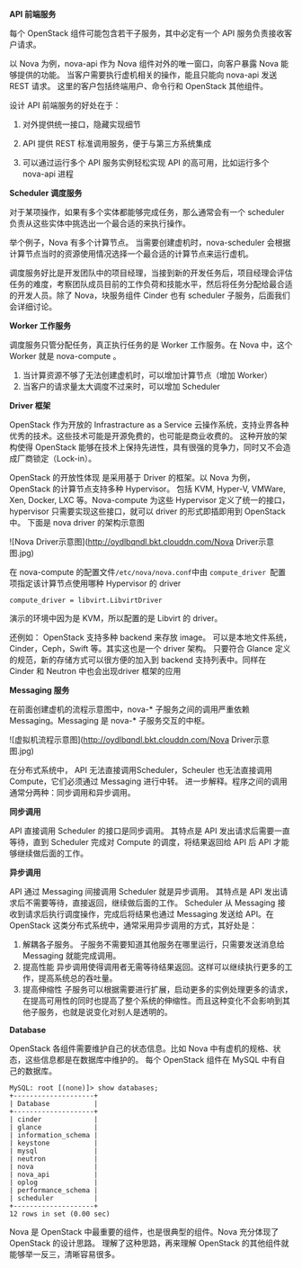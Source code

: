 **API 前端服务**

每个 OpenStack 组件可能包含若干子服务，其中必定有一个 API 服务负责接收客户请求。

以 Nova 为例，nova-api 作为 Nova 组件对外的唯一窗口，向客户暴露 Nova 能够提供的功能。 当客户需要执行虚机相关的操作，能且只能向 nova-api 发送 REST 请求。 这里的客户包括终端用户、命令行和 OpenStack 其他组件。

设计 API 前端服务的好处在于：

1. 对外提供统一接口，隐藏实现细节

2.	API 提供 REST 标准调用服务，便于与第三方系统集成


3.	可以通过运行多个 API 服务实例轻松实现 API 的高可用，比如运行多个 nova-api 进程

**Scheduler 调度服务**

对于某项操作，如果有多个实体都能够完成任务，那么通常会有一个 scheduler 负责从这些实体中挑选出一个最合适的来执行操作。

举个例子，Nova 有多个计算节点。 当需要创建虚机时，nova-scheduler 会根据计算节点当时的资源使用情况选择一个最合适的计算节点来运行虚机。

调度服务好比是开发团队中的项目经理，当接到新的开发任务后，项目经理会评估任务的难度，考察团队成员目前的工作负荷和技能水平，然后将任务分配给最合适的开发人员。除了 Nova，块服务组件 Cinder 也有 scheduler 子服务，后面我们会详细讨论。

**Worker 工作服务**

调度服务只管分配任务，真正执行任务的是 Worker 工作服务。在 Nova 中，这个 Worker 就是 nova-compute 。

1. 当计算资源不够了无法创建虚机时，可以增加计算节点（增加 Worker）
2. 当客户的请求量太大调度不过来时，可以增加 Scheduler

**Driver 框架**

OpenStack 作为开放的 Infrastracture as a Service 云操作系统，支持业界各种优秀的技术。这些技术可能是开源免费的，也可能是商业收费的。 这种开放的架构使得 OpenStack 能够在技术上保持先进性，具有很强的竞争力，同时又不会造成厂商锁定（Lock-in）。

OpenStack 的开放性体现
是采用基于 Driver 的框架。以 Nova 为例，OpenStack 的计算节点支持多种 Hypervisor。 包括 KVM, Hyper-V, VMWare, Xen, Docker, LXC 等。Nova-compute 为这些 Hypervisor 定义了统一的接口，hypervisor 只需要实现这些接口，就可以 driver 的形式即插即用到 OpenStack 中。 下面是 nova driver 的架构示意图

![Nova Driver示意图](http://oydlbqndl.bkt.clouddn.com/Nova Driver示意图.jpg)

在 nova-compute 的配置文件` /etc/nova/nova.conf `中由 `compute_driver `配置项指定该计算节点使用哪种 Hypervisor 的 driver

```shell
compute_driver = libvirt.LibvirtDriver
```

演示的环境中因为是 KVM，所以配置的是 Libvirt 的 driver。

还例如： OpenStack 支持多种 backend 来存放 image。 可以是本地文件系统，Cinder，Ceph，Swift 等。其实这也是一个 driver 架构。 只要符合 Glance 定义的规范，新的存储方式可以很方便的加入到 backend 支持列表中。同样在 Cinder 和 Neutron 中也会出现driver 框架的应用

**Messaging 服务**

在前面创建虚机的流程示意图中，nova-* 子服务之间的调用严重依赖 Messaging。Messaging 是 nova-* 子服务交互的中枢。

![虚拟机流程示意图](http://oydlbqndl.bkt.clouddn.com/Nova Driver示意图.jpg)

在分布式系统中， API 无法直接调用Scheduler，Scheuler 也无法直接调用 Compute，它们必须通过 Messaging 进行中转。 进一步解释。程序之间的调用通常分两种：同步调用和异步调用。

**同步调用**

API 直接调用 Scheduler 的接口是同步调用。 其特点是 API 发出请求后需要一直等待，直到 Scheduler 完成对 Compute 的调度，将结果返回给 API 后 API 才能够继续做后面的工作。

**异步调用**

API 通过 Messaging 间接调用 Scheduler 就是异步调用。 其特点是 API 发出请求后不需要等待，直接返回，继续做后面的工作。 Scheduler 从 Messaging 接收到请求后执行调度操作，完成后将结果也通过 Messaging 发送给 API。在 OpenStack 这类分布式系统中，通常采用异步调用的方式，其好处是：

1. 解耦各子服务。 子服务不需要知道其他服务在哪里运行，只需要发送消息给 Messaging 就能完成调用。
2. 提高性能 异步调用使得调用者无需等待结果返回。这样可以继续执行更多的工作，提高系统总的吞吐量。
3. 提高伸缩性 子服务可以根据需要进行扩展，启动更多的实例处理更多的请求，在提高可用性的同时也提高了整个系统的伸缩性。而且这种变化不会影响到其他子服务，也就是说变化对别人是透明的。

**Database**

OpenStack 各组件需要维护自己的状态信息。比如 Nova 中有虚机的规格、状态，这些信息都是在数据库中维护的。 每个 OpenStack 组件在 MySQL 中有自己的数据库。

```mysql
MySQL: root [(none)]> show databases;
+--------------------+
| Database           |
+--------------------+
| cinder             |
| glance             |
| information_schema |
| keystone           |
| mysql              |
| neutron            |
| nova               |
| nova_api           |
| oplog              |
| performance_schema |
| scheduler          |
+--------------------+
12 rows in set (0.00 sec)
```

Nova 是 OpenStack 中最重要的组件，也是很典型的组件。Nova 充分体现了 OpenStack 的设计思路。 理解了这种思路，再来理解 OpenStack 的其他组件就能够举一反三，清晰容易很多。